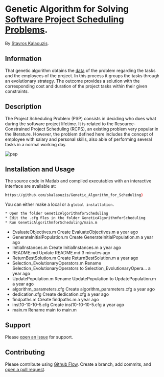 # Genetic Algorithm for Solving [Software Project Scheduling Problems](http://tracer.lcc.uma.es/problems/psp/index.html).

By [Stavros Kalaouzis](https://github.com/skalaouzis).

## Information

That genetic algorithm obtains the [data](http://tracer.lcc.uma.es/problems/psp/generator.html) of the problem regarding the tasks and the employees of the project. In this process it groups the tasks through an evolutionary strategy. The outcome provides a solution with the corresponding cost and duration of the project tasks within their given constraints.

## Description 	

The Project Scheduling Problem (PSP) consists in deciding who does what during the software project lifetime. It is related to the Resource-Constrained Project Scheduling (RCPS), an existing problem very popular in the literature. However, the problem defined here includes the concept of employee with salary and personal skills, also able of performing several tasks in a normal working day.

![psp](http://tracer.lcc.uma.es/problems/psp/ingsw-instance.gif )

## Installation and Usage

The source code in Matlab and compiled executables with an interactive interface are available at: 
```sh
https://github.com/skalaouzis/Genetic_Algorithm_for_Scheduling)
```
You can either make a local or a ``global installation``. 
```sh
* Open the folder GeneticAlgorithmforScheduling 
* Edit the .cfg ﬁles in the folder GeneticAlgorithmforScheduling 
* Run GeneticAlgorithmforScheduling/main.m
```
* EvaluateObjectives.m	Create EvaluateObjectives.m	a year ago
* GenerateInitialPopulation.m	Create GenerateInitialPopulation.m	a year ago
* InitialInstances.m	Create InitialInstances.m	a year ago
* README.md	Update README.md	3 minutes ago
* ReturnBestSolution.m	Create ReturnBestSolution.m	a year ago
* Selection_EvolutionaryOperators.m	Rename Selection_EvolutionaryOperators to Selection_EvolutionaryOpera…	a year ago
* UpdatePopulation.m	Rename UpdatePopulation to UpdatePopulation.m	a year ago
* algorithm_parameters.cfg	Create algorithm_parameters.cfg	a year ago
* dedication.cfg	Create dedication.cfg	a year ago
* findpaths.m	Create findpaths.m	a year ago
* inst10-10-10-5.cfg	Create inst10-10-10-5.cfg	a year ago
* main.m	Rename main to main.m

## Support

Please [open an issue](https://github.com/fraction/readme-boilerplate/issues/new) for support.

## Contributing

Please contribute using [Github Flow](https://guides.github.com/introduction/flow/). Create a branch, add commits, and [open a pull request](https://github.com/fraction/readme-boilerplate/compare/).


